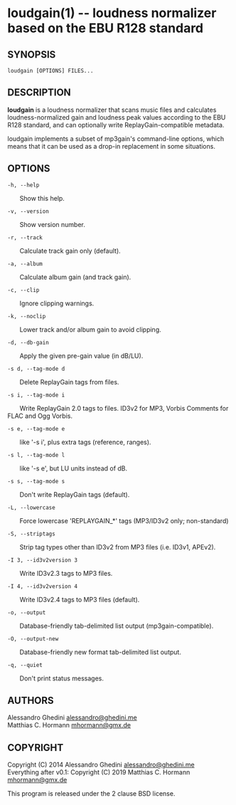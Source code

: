 loudgain(1) -- loudness normalizer based on the EBU R128 standard
=================================================================

## SYNOPSIS

`loudgain [OPTIONS] FILES...`

## DESCRIPTION

**loudgain** is a loudness normalizer that scans music files and calculates
loudness-normalized gain and loudness peak values according to the EBU R128
standard, and can optionally write ReplayGain-compatible metadata.

loudgain implements a subset of mp3gain's command-line options, which means that
it can be used as a drop-in replacement in some situations.

## OPTIONS

`-h, --help`

&nbsp;&nbsp;&nbsp;&nbsp;&nbsp;&nbsp;
Show this help.

`-v, --version`

&nbsp;&nbsp;&nbsp;&nbsp;&nbsp;&nbsp;
Show version number.

`-r, --track`

&nbsp;&nbsp;&nbsp;&nbsp;&nbsp;&nbsp;
Calculate track gain only (default).

`-a, --album`

&nbsp;&nbsp;&nbsp;&nbsp;&nbsp;&nbsp;
Calculate album gain (and track gain).

`-c, --clip`

&nbsp;&nbsp;&nbsp;&nbsp;&nbsp;&nbsp;
Ignore clipping warnings.

`-k, --noclip`

&nbsp;&nbsp;&nbsp;&nbsp;&nbsp;&nbsp;
Lower track and/or album gain to avoid clipping.

`-d, --db-gain`

&nbsp;&nbsp;&nbsp;&nbsp;&nbsp;&nbsp;
Apply the given pre-gain value (in dB/LU).

`-s d, --tag-mode d`

&nbsp;&nbsp;&nbsp;&nbsp;&nbsp;&nbsp;
Delete ReplayGain tags from files.

`-s i, --tag-mode i`

&nbsp;&nbsp;&nbsp;&nbsp;&nbsp;&nbsp;
Write ReplayGain 2.0 tags to files. ID3v2 for MP3, Vorbis Comments for FLAC and Ogg Vorbis.

`-s e, --tag-mode e`

&nbsp;&nbsp;&nbsp;&nbsp;&nbsp;&nbsp;
like '-s i', plus extra tags (reference, ranges).

`-s l, --tag-mode l`

&nbsp;&nbsp;&nbsp;&nbsp;&nbsp;&nbsp;
like '-s e', but LU units instead of dB.

`-s s, --tag-mode s`

&nbsp;&nbsp;&nbsp;&nbsp;&nbsp;&nbsp;
Don't write ReplayGain tags (default).

`-L, --lowercase`

&nbsp;&nbsp;&nbsp;&nbsp;&nbsp;&nbsp;
Force lowercase 'REPLAYGAIN_*' tags (MP3/ID3v2 only; non-standard)

`-S, --striptags`

&nbsp;&nbsp;&nbsp;&nbsp;&nbsp;&nbsp;
Strip tag types other than ID3v2 from MP3 files (i.e. ID3v1, APEv2).

`-I 3, --id3v2version 3`

&nbsp;&nbsp;&nbsp;&nbsp;&nbsp;&nbsp;
Write ID3v2.3 tags to MP3 files.

`-I 4, --id3v2version 4`

&nbsp;&nbsp;&nbsp;&nbsp;&nbsp;&nbsp;
Write ID3v2.4 tags to MP3 files (default).

`-o, --output`

&nbsp;&nbsp;&nbsp;&nbsp;&nbsp;&nbsp;
Database-friendly tab-delimited list output (mp3gain-compatible).

`-O, --output-new`

&nbsp;&nbsp;&nbsp;&nbsp;&nbsp;&nbsp;
Database-friendly new format tab-delimited list output.

`-q, --quiet`

&nbsp;&nbsp;&nbsp;&nbsp;&nbsp;&nbsp;
Don't print status messages.

## AUTHORS ##

Alessandro Ghedini <alessandro@ghedini.me>  
Matthias C. Hormann <mhormann@gmx.de>

## COPYRIGHT ##

Copyright (C) 2014 Alessandro Ghedini <alessandro@ghedini.me>  
Everything after v0.1: Copyright (C) 2019 Matthias C. Hormann <mhormann@gmx.de>

This program is released under the 2 clause BSD license.
